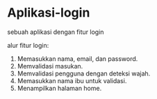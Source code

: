 # Aplikasi-login
sebuah aplikasi dengan fitur login

alur fitur login:
1.  Memasukkan nama, email, dan password.
2.  Memvalidasi masukan.
3.  Memvalidasi pengguna dengan deteksi wajah.
4.  Memasukkan nama ibu untuk validasi.
5.  Menampilkan halaman home.
